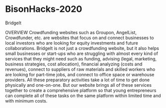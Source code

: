 # BisonHacks-2020

BridgeIt

OVERVIEW
Crowdfunding websites such as Groupon, AngelList, Crowdfunder, etc. are websites that focus on and connect businesses to local investors who are looking for equity investments and future collaborations. BridgeIt is not just a crowdfunding website, but it also helps small businesses or start-ups who are struggling with almost every kind of services that they might need such as funding, advising (legal, marketing, business strategies, cost allocation), financial analyzing (costs and revenues), connect to suppliers of raw materials and skilled workers who are looking for part-time jobs, and connect to office space or warehouse providers. All these preparatory activities take a lot of time to get done physically and one-on-one. But our website brings all of these services together to create a comprehensive platform so that young entrepreneurs can complete all of these tasks on the same platform within limited time and with minimum costs. 
